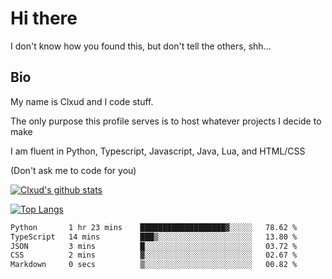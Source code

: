

# Hi there
I don't know how you found this, but don't tell the others, shh...

## Bio
My name is Clxud and I code stuff.

The only purpose this profile serves is to host whatever projects I decide to make

I am fluent in Python, Typescript, Javascript, Java, Lua, and HTML/CSS



(Don't ask me to code for you)

[![Clxud's github stats](https://github-readme-stats.vercel.app/api?username=cloudwithax&count_private=true&theme=dark&show_icons=true)](https://github.com/anuraghazra/github-readme-stats) 

[![Top Langs](https://github-readme-stats.vercel.app/api/top-langs/?username=cloudwithax&theme=dark)](https://github.com/anuraghazra/github-readme-stats)

<!--START_SECTION:waka-->

```txt
Python       1 hr 23 mins    ███████████████████▓░░░░░   78.62 %
TypeScript   14 mins         ███▒░░░░░░░░░░░░░░░░░░░░░   13.80 %
JSON         3 mins          █░░░░░░░░░░░░░░░░░░░░░░░░   03.72 %
CSS          2 mins          ▓░░░░░░░░░░░░░░░░░░░░░░░░   02.67 %
Markdown     0 secs          ▒░░░░░░░░░░░░░░░░░░░░░░░░   00.82 %
```

<!--END_SECTION:waka-->







